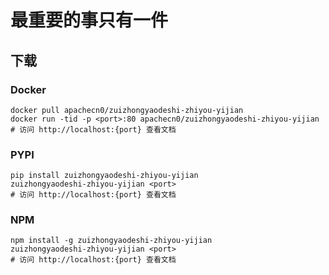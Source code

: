 # 最重要的事只有一件

## 下载

### Docker

```
docker pull apachecn0/zuizhongyaodeshi-zhiyou-yijian
docker run -tid -p <port>:80 apachecn0/zuizhongyaodeshi-zhiyou-yijian
# 访问 http://localhost:{port} 查看文档
```

### PYPI

```
pip install zuizhongyaodeshi-zhiyou-yijian
zuizhongyaodeshi-zhiyou-yijian <port>
# 访问 http://localhost:{port} 查看文档
```

### NPM

```
npm install -g zuizhongyaodeshi-zhiyou-yijian
zuizhongyaodeshi-zhiyou-yijian <port>
# 访问 http://localhost:{port} 查看文档
```